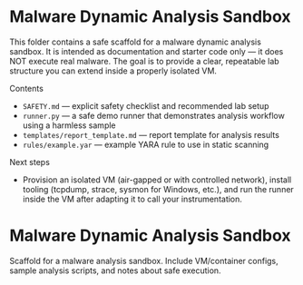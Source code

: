 # Malware Dynamic Analysis Sandbox

This folder contains a safe scaffold for a malware dynamic analysis sandbox. It is intended as documentation and starter code only — it does NOT execute real malware. The goal is to provide a clear, repeatable lab structure you can extend inside a properly isolated VM.

Contents
- `SAFETY.md` — explicit safety checklist and recommended lab setup
- `runner.py` — a safe demo runner that demonstrates analysis workflow using a harmless sample
- `templates/report_template.md` — report template for analysis results
- `rules/example.yar` — example YARA rule to use in static scanning

Next steps
- Provision an isolated VM (air-gapped or with controlled network), install tooling (tcpdump, strace, sysmon for Windows, etc.), and run the runner inside the VM after adapting it to call your instrumentation.
# Malware Dynamic Analysis Sandbox

Scaffold for a malware analysis sandbox. Include VM/container configs, sample analysis scripts, and notes about safe execution.

